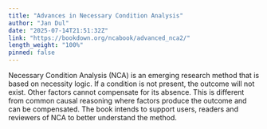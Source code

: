 ```yaml
---
title: "Advances in Necessary Condition Analysis"
author: "Jan Dul"
date: "2025-07-14T21:51:32Z"
link: "https://bookdown.org/ncabook/advanced_nca2/"
length_weight: "100%"
pinned: false
---
```


Necessary Condition Analysis (NCA) is an emerging research method that is based on necessity logic. If a condition is not present, the outcome will not exist. Other factors cannot compensate for its absence. This is different from common causal reasoning where factors produce the outcome and can be compensated. The book intends to support users, readers and reviewers of NCA to better understand the method.
